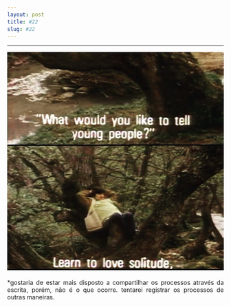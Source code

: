 ```yaml
---
layout: post
title: #22
slug: #22
---
```

---
<p class="description" style="text-align: justify;">
<img src="/assets/danilo-luna-tarkovsky.jpg" />
  <br>
  <br>
*gostaria de estar mais disposto a compartilhar os processos através da escrita, porém, não é o que ocorre. tentarei registrar os processos de outras maneiras.
 <br>
  <br>
